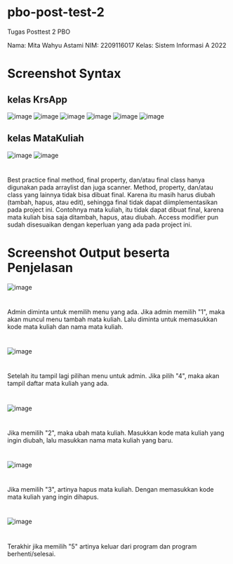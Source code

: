 # pbo-post-test-2
Tugas Posttest 2 PBO

Nama: Mita Wahyu Astami
NIM: 2209116017
Kelas: Sistem Informasi A 2022

# Screenshot Syntax
## kelas KrsApp 
![image](https://github.com/mitawhy/pbo-post-test-2/assets/72842139/71d91b0d-c319-4b81-a3ce-40ee03a80559)
![image](https://github.com/mitawhy/pbo-post-test-2/assets/72842139/5e7ff339-310f-4181-a79e-a015ad1fd873)
![image](https://github.com/mitawhy/pbo-post-test-2/assets/72842139/5f613228-0fd0-41bb-8d76-8d3b434ae016)
![image](https://github.com/mitawhy/pbo-post-test-2/assets/72842139/9220b1d0-93c6-4087-864e-6a7a9a42dc31)
![image](https://github.com/mitawhy/pbo-post-test-2/assets/72842139/869c0c2e-b461-4b25-9388-e20f77f3c637)
![image](https://github.com/mitawhy/pbo-post-test-2/assets/72842139/699d1470-bbbe-43f8-bf02-003479d3cc5b)

## kelas MataKuliah
![image](https://github.com/mitawhy/pbo-post-test-2/assets/72842139/6a764ee6-e784-4db7-9696-089795e87e1d)
![image](https://github.com/mitawhy/pbo-post-test-2/assets/72842139/60baa2b5-245f-4f42-b4bf-0587e24bcfda)
#
Best practice final method, final property, dan/atau final class hanya digunakan pada arraylist dan juga scanner. Method, property, dan/atau class yang lainnya tidak bisa dibuat final. Karena itu masih harus diubah (tambah, hapus, atau edit), sehingga final tidak dapat diimplementasikan pada project ini. Contohnya mata kuliah, itu tidak dapat dibuat final, karena mata kuliah bisa saja ditambah, hapus, atau diubah. Access modifier pun sudah disesuaikan dengan keperluan yang ada pada project ini.







#
# Screenshot Output beserta Penjelasan
![image](https://github.com/mitawhy/pbo-post-test-2/assets/72842139/a3bc8546-6aa8-4f24-a442-3c06f60a45fc)
#
Admin diminta untuk memilih menu yang ada. Jika admin memilih "1", maka akan muncul menu tambah mata kuliah. Lalu diminta untuk memasukkan kode mata kuliah dan nama mata kuliah.
#
![image](https://github.com/mitawhy/pbo-post-test-2/assets/72842139/1e7b32eb-9754-4a66-9de4-3cbacba02d94)
#
Setelah itu tampil lagi pilihan menu untuk admin. Jika pilih "4", maka akan tampil daftar mata kuliah yang ada.
#
![image](https://github.com/mitawhy/pbo-post-test-2/assets/72842139/99e59f53-0bb4-4708-a4b2-8b94fbd95339)
#
Jika memilih "2", maka ubah mata kuliah. Masukkan kode mata kuliah yang ingin diubah, lalu masukkan nama mata kuliah yang baru.
#
![image](https://github.com/mitawhy/pbo-post-test-2/assets/72842139/f4d2b350-1b0a-4758-80e3-4077e3ce9e54)
#
Jika memilih "3", artinya hapus mata kuliah. Dengan memasukkan kode mata kuliah yang ingin dihapus.
#
![image](https://github.com/mitawhy/pbo-post-test-2/assets/72842139/79be894e-5446-4b2a-bd0f-4804137e9ed8)
#
Terakhir jika memilih "5" artinya keluar dari program dan program berhenti/selesai.





